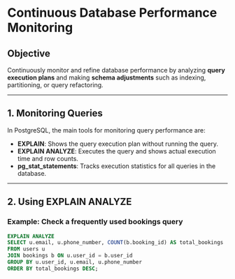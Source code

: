 # Continuous Database Performance Monitoring

## Objective

Continuously monitor and refine database performance by analyzing **query execution plans** and making **schema adjustments** such as indexing, partitioning, or query refactoring.

---

## 1. Monitoring Queries

In PostgreSQL, the main tools for monitoring query performance are:

- **EXPLAIN**: Shows the query execution plan without running the query.
- **EXPLAIN ANALYZE**: Executes the query and shows actual execution time and row counts.
- **pg_stat_statements**: Tracks execution statistics for all queries in the database.

---

## 2. Using EXPLAIN ANALYZE

### Example: Check a frequently used bookings query

```sql
EXPLAIN ANALYZE
SELECT u.email, u.phone_number, COUNT(b.booking_id) AS total_bookings
FROM users u
JOIN bookings b ON u.user_id = b.user_id
GROUP BY u.user_id, u.email, u.phone_number
ORDER BY total_bookings DESC;
```
